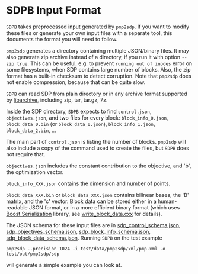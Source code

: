 # SDPB Input Format

`SDPB` takes preprocessed input generated by `pmp2sdp`.
If you want to modify these files or generate your own input files
with a separate tool, this documents the format you will need to follow.

`pmp2sdp` generates a directory containing multiple
JSON/binary files.
It may also generate zip archive instead of a directory, if you run it with option `--zip true`. This can be useful,
e.g. to prevent `running out of inodes` error on some filesystems, when SDP contains large number of blocks. Also, the
zip format has a built-in checksum to detect corruption. Note that `pmp2sdp` does not enable compression, because that
can be quite slow.

`SDPB` can read SDP from plain directory or in any archive format supported
by [libarchive](https://github.com/libarchive/libarchive/wiki/LibarchiveFormats), including zip, tar, tar.gz, 7z.

Inside the SDP directory, `SDPB` expects to find `control.json`,
`objectives.json`, and two files for every block: `block_info_0.json`, `block_data_0.bin` (or `block_data_0.json`),
`block_info_1.json`, `block_data_2.bin`, ...

The main part of `control.json` is listing the number of blocks.
`pmp2sdp` will also include a copy of the command used
to create the files, but `SDPB` does not require that.

`objectives.json` includes the constant contribution to the objective,
and 'b', the optimization vector.

`block_info_XXX.json` contains the dimension and number of points.

`block_data_XXX.bin` or `block_data_XXX.json` contains bilinear
bases, the 'B' matrix, and the 'c' vector.
Block data can be stored either in a human-readable JSON format, or in a more efficient binary format (which
uses [Boost.Serialization](http://boost.org/libs/serialization) library,
see [write_block_data.cxx](../src/pmp2sdp/write_block_data.cxx) for details).


The JSON schema for these input files are in
[sdp_control_schema.json](json_schema/sdp_control_schema.json),
[sdp_objectives_schema.json](json_schema/sdp_objectives_schema.json),
[sdp_block_info_schema.json](json_schema/sdp_block_info_schema.json),
[sdp_block_data_schema.json](json_schema/sdp_block_data_schema.json). Running `SDPB` on the
test example

    pmp2sdp --precision 1024 -i test/data/pmp2sdp/xml/pmp.xml -o test/out/pmp2sdp/sdp
    
will generate a simple example you can look at.

